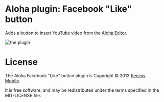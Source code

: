 Aloha plugin: Facebook "Like" button
====================================

Adds a button to insert YouTube video from the [Aloha Editor](http://www.aloha-editor.org/).

![the plugin](http://dl.dropboxusercontent.com/u/225019/aloha-youtube-plugin.png)


License
=======

The Aloha Facebook "Like" button plugin is Copyright © 2013 [Recess Mobile](http://recess.im/).

It is free software, and may be redistributed under the terms specified in the MIT-LICENSE file.